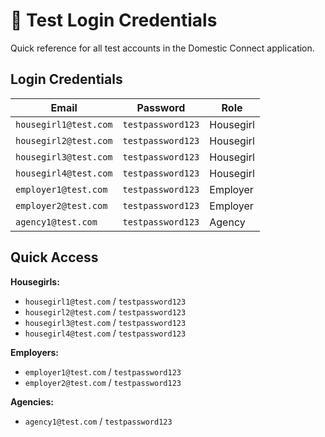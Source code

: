 # 🔐 Test Login Credentials

Quick reference for all test accounts in the Domestic Connect application.

## Login Credentials

| Email | Password | Role |
|-------|----------|------|
| `housegirl1@test.com` | `testpassword123` | Housegirl |
| `housegirl2@test.com` | `testpassword123` | Housegirl |
| `housegirl3@test.com` | `testpassword123` | Housegirl |
| `housegirl4@test.com` | `testpassword123` | Housegirl |
| `employer1@test.com` | `testpassword123` | Employer |
| `employer2@test.com` | `testpassword123` | Employer |
| `agency1@test.com` | `testpassword123` | Agency |

## Quick Access

**Housegirls:**
- `housegirl1@test.com` / `testpassword123`
- `housegirl2@test.com` / `testpassword123`
- `housegirl3@test.com` / `testpassword123`
- `housegirl4@test.com` / `testpassword123`

**Employers:**
- `employer1@test.com` / `testpassword123`
- `employer2@test.com` / `testpassword123`

**Agencies:**
- `agency1@test.com` / `testpassword123`
